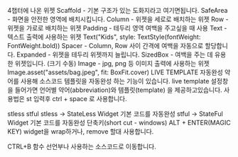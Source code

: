 4챕터에 나온 위젯
Scaffold - 기본 구조가 있는 도화지라고 여기면됩니다.
SafeArea - 화면을 안전한 영역에 배치시킵니다.
Column - 위젯을 세로로 배치하는 위젯
Row - 위젯을 가로로 배치하는 위젯
Padding - 테두리 영역 여백을 주고싶을 때 사용
Text - 텍스트 출력에 사용하는 위젯
Text("Kids", style: TextStyle(fontWeight: FontWeight.bold))
Spacer - Column, Row 사이 간격에 여백을 자동으로 할당합니다.
Expanded - 위젯을 테두리 위젯까지 늘립니다.
SizedBox - 여백을 주는 데 유용한 위젯입니다. (크기 수동)
Image - jpg, png 등 이미지 출력에 사용하는 위젯
Image.asset("assets/bag.jpeg", fit: BoxFit.cover)
LIVE TEMPLATE 자동완성
약어를 사용해 소스코드 템플릿을 자동완성 하는 기능이 있습니다. live template 설정창을 들어가면 언어별 약어(abbreviation)와 템플릿(template) 을 제공하고있습니다. 사용법은 st 입력후 ctrl + space 로 사용합니다.

stless
stful
stless -> StateLess Widget 기본 코드를 자동완성
stful -> StateFul Widget 기본 코드를 자동완성
단축키(short cut - windows)
ALT + ENTER(MAGIC KEY)
widget을 wrap하거나, remove 할대 사용합니다.

CTRL+B
함수 선언부나 사용하는 소스코드로 이동합니다.
